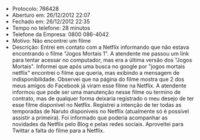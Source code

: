 - Protocolo: 766428
- Aberturo em: 26/12/2012 22:07
- Fechado em: 26/12/2012 22:35
- Tempo no telefone: 28 minutos
- Telefone da Empresa: 0800 086-4042
- Motivo: Não encontrei um filme
- Descrição: Entrei em contato com a Netflix informando que não estava
encontrando o filme "Jogos Mortais 1". A atendente me passou um link
para tentar acessar no computador, mas era a última versão dos "Jogos Mortais".
Informei que após uma busca no google por "jogos mortais netflix" encontrei o
filme que queria, mas exibindo a mensagem de indisponibilidade. Observei que
na página do filme mostra que 2 dos meus amigos do Facebook já viram esse filme
na Netflix. A atendente informou que pode ser uma manutenção nesse filme ou
termino de contrato, mas de qualquer forma deixaria registrado o meu desejo de
ter esse filme disponível no Netflix. Registrei a intenção de ter todas as
temporadas de Naruto disponíveis no Netflix (atualmente só é possível assistir
a primeira). Foi informado que poderia acompanhar as novidades da Netflix pelo
Blog e pelas redes sociais. Aproveitei para Twittar a falta do filme para a
Netflix.


